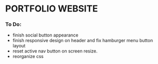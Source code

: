 PORTFOLIO WEBSITE
======================================================================

### To Do:
- finish social button appearance
- finish responsive design on header and fix hamburger menu button layout
- reset active nav button on screen resize.
- reorganize css
